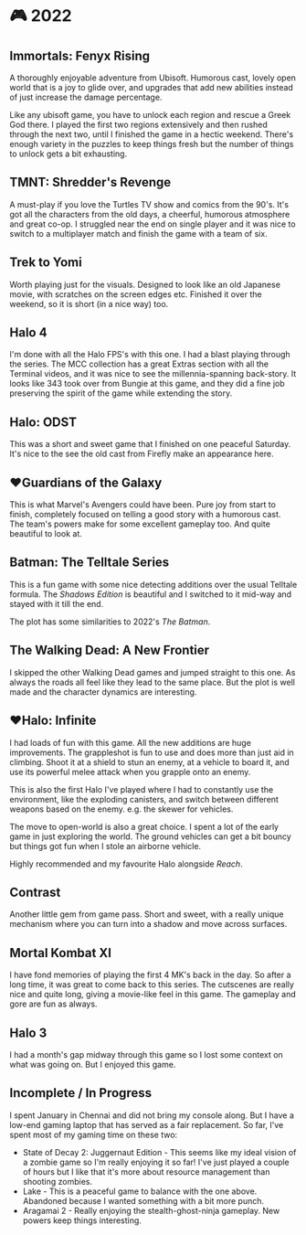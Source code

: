 # 🎮 2022

## Immortals: Fenyx Rising

A thoroughly enjoyable adventure from Ubisoft. Humorous cast, lovely open world
that is a joy to glide over, and upgrades that add new abilities instead of
just increase the damage percentage.

Like any ubisoft game, you have to unlock each region and rescue a Greek God
there. I played the first two regions extensively and then rushed through the
next two, until I finished the game in a hectic weekend. There's enough variety
in the puzzles to keep things fresh but the number of things to unlock gets a
bit exhausting.

## TMNT: Shredder's Revenge

A must-play if you love the Turtles TV show and comics from the 90's. It's got
all the characters from the old days, a cheerful, humorous atmosphere and great
co-op. I struggled near the end on single player and it was nice to switch to a
multiplayer match and finish the game with a team of six.

## Trek to Yomi

Worth playing just for the visuals. Designed to look like an old Japanese
movie, with scratches on the screen edges etc. Finished it over the weekend, so
it is short (in a nice way) too.

## Halo 4

I'm done with all the Halo FPS's with this one. I had a blast playing through
the series. The MCC collection has a great Extras section with all the Terminal
videos, and it was nice to see the millennia-spanning back-story. It looks like
343 took over from Bungie at this game, and they did a fine job preserving the
spirit of the game while extending the story.

## Halo: ODST

This was a short and sweet game that I finished on one peaceful Saturday. It's
nice to the see the old cast from Firefly make an appearance here.

## ♥**Guardians of the Galaxy**

This is what Marvel's Avengers could have been. Pure joy from start to finish,
completely focused on telling a good story with a humorous cast. The team's
powers make for some excellent gameplay too. And quite beautiful to look at.

## Batman: The Telltale Series

This is a fun game with some nice detecting additions over the usual
Telltale formula. The *Shadows Edition* is beautiful and I switched to it
mid-way and stayed with it till the end.

The plot has some similarities to 2022's *The Batman*.

## The Walking Dead: A New Frontier

I skipped the other Walking Dead games and jumped straight to this one. As
always the roads all feel like they lead to the same place. But the plot
is well made and the character dynamics are interesting.

## ♥**Halo: Infinite**

I had loads of fun with this game. All the new additions are huge improvements.
The grappleshot is fun to use and does more than just aid in climbing. Shoot it
at a shield to stun an enemy, at a vehicle to board it, and use its powerful
melee attack when you grapple onto an enemy.

This is also the first Halo I've played where I had to constantly use the
environment, like the exploding canisters, and switch between different weapons
based on the enemy. e.g. the skewer for vehicles.

The move to open-world is also a great choice. I spent a lot of the early game
in just exploring the world. The ground vehicles can get a bit bouncy but
things got fun when I stole an airborne vehicle.

Highly recommended and my favourite Halo alongside *Reach*.

## Contrast

Another little gem from game pass. Short and sweet, with a really unique
mechanism where you can turn into a shadow and move across surfaces.

## Mortal Kombat XI

I have fond memories of playing the first 4 MK's back in the day. So after a
long time, it was great to come back to this series. The cutscenes are really
nice and quite long, giving a movie-like feel in this game. The gameplay and
gore are fun as always.

## Halo 3

I had a month's gap midway through this game so I lost some context on what was
going on. But I enjoyed this game.

## Incomplete / In Progress

I spent January in Chennai and did not bring my console along. But I have a
low-end gaming laptop that has served as a fair replacement. So far, I've spent
most of my gaming time on these two:

- State of Decay 2: Juggernaut Edition - This seems like my ideal vision of a
  zombie game so I'm really enjoying it so far! I've just played a couple of
  hours but I like that it's more about resource management than shooting
  zombies.
- Lake - This is a peaceful game to balance with the one above. Abandoned
  because I wanted something with a bit more punch.
- Aragamai 2 - Really enjoying the stealth-ghost-ninja gameplay. New powers
  keep things interesting.
